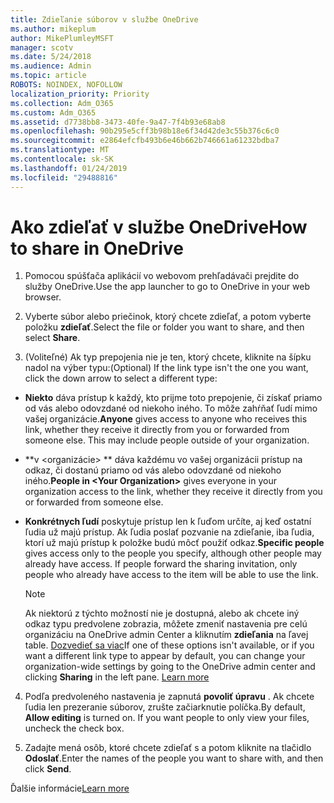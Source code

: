 ```yaml
---
title: Zdieľanie súborov v službe OneDrive
ms.author: mikeplum
author: MikePlumleyMSFT
manager: scotv
ms.date: 5/24/2018
ms.audience: Admin
ms.topic: article
ROBOTS: NOINDEX, NOFOLLOW
localization_priority: Priority
ms.collection: Adm_O365
ms.custom: Adm_O365
ms.assetid: d7738bb8-3473-40fe-9a47-7f4b93e68ab8
ms.openlocfilehash: 90b295e5cff3b98b18e6f34d42de3c55b376c6c0
ms.sourcegitcommit: e2864efcfb493b6e46b662b746661a61232bdba7
ms.translationtype: MT
ms.contentlocale: sk-SK
ms.lasthandoff: 01/24/2019
ms.locfileid: "29488816"
---
```

# <a name="how-to-share-in-onedrive"></a><span data-ttu-id="84d79-102">Ako zdieľať v službe OneDrive</span><span class="sxs-lookup"><span data-stu-id="84d79-102">How to share in OneDrive</span></span>

1. <span data-ttu-id="84d79-103">Pomocou spúšťača aplikácií vo webovom prehľadávači prejdite do služby OneDrive.</span><span class="sxs-lookup"><span data-stu-id="84d79-103">Use the app launcher to go to OneDrive in your web browser.</span></span> 
    
2. <span data-ttu-id="84d79-104">Vyberte súbor alebo priečinok, ktorý chcete zdieľať, a potom vyberte položku **zdieľať**.</span><span class="sxs-lookup"><span data-stu-id="84d79-104">Select the file or folder you want to share, and then select **Share**.</span></span>
    
3. <span data-ttu-id="84d79-105">(Voliteľné) Ak typ prepojenia nie je ten, ktorý chcete, kliknite na šípku nadol na výber typu:</span><span class="sxs-lookup"><span data-stu-id="84d79-105">(Optional) If the link type isn't the one you want, click the down arrow to select a different type:</span></span>
    
  - <span data-ttu-id="84d79-p101">**Niekto** dáva prístup k každý, kto prijme toto prepojenie, či získať priamo od vás alebo odovzdané od niekoho iného. To môže zahŕňať ľudí mimo vašej organizácie.</span><span class="sxs-lookup"><span data-stu-id="84d79-p101">**Anyone** gives access to anyone who receives this link, whether they receive it directly from you or forwarded from someone else. This may include people outside of your organization.</span></span> 
    
  - <span data-ttu-id="84d79-108">\*\*v \<organizácie\> \*\* dáva každému vo vašej organizácii prístup na odkaz, či dostanú priamo od vás alebo odovzdané od niekoho iného.</span><span class="sxs-lookup"><span data-stu-id="84d79-108">**People in \<Your Organization\>** gives everyone in your organization access to the link, whether they receive it directly from you or forwarded from someone else.</span></span> 
    
  - <span data-ttu-id="84d79-p102">**Konkrétnych ľudí** poskytuje prístup len k ľuďom určíte, aj keď ostatní ľudia už majú prístup. Ak ľudia poslať pozvanie na zdieľanie, iba ľudia, ktorí už majú prístup k položke budú môcť použiť odkaz.</span><span class="sxs-lookup"><span data-stu-id="84d79-p102">**Specific people** gives access only to the people you specify, although other people may already have access. If people forward the sharing invitation, only people who already have access to the item will be able to use the link.</span></span> 
    
    > [!NOTE]
    > <span data-ttu-id="84d79-p103">Ak niektorú z týchto možností nie je dostupná, alebo ak chcete iný odkaz typu predvolene zobrazia, môžete zmeniť nastavenia pre celú organizáciu na OneDrive admin Center a kliknutím **zdieľania** na ľavej table. [Dozvedieť sa viac](https://go.microsoft.com/fwlink/?linkid=871961)</span><span class="sxs-lookup"><span data-stu-id="84d79-p103">If one of these options isn't available, or if you want a different link type to appear by default, you can change your organization-wide settings by going to the OneDrive admin center and clicking **Sharing** in the left pane. [Learn more](https://go.microsoft.com/fwlink/?linkid=871961)</span></span>
  
4. <span data-ttu-id="84d79-p104">Podľa predvoleného nastavenia je zapnutá **povoliť úpravu** . Ak chcete ľudia len prezeranie súborov, zrušte začiarknutie políčka.</span><span class="sxs-lookup"><span data-stu-id="84d79-p104">By default, **Allow editing** is turned on. If you want people to only view your files, uncheck the check box.</span></span> 
    
5. <span data-ttu-id="84d79-115">Zadajte mená osôb, ktoré chcete zdieľať s a potom kliknite na tlačidlo **Odoslať**.</span><span class="sxs-lookup"><span data-stu-id="84d79-115">Enter the names of the people you want to share with, and then click **Send**.</span></span>
    
<span data-ttu-id="84d79-116">Ďalšie informácie</span><span class="sxs-lookup"><span data-stu-id="84d79-116">[Learn more](https://go.microsoft.com/fwlink/?linkid=871861)</span></span>
  

